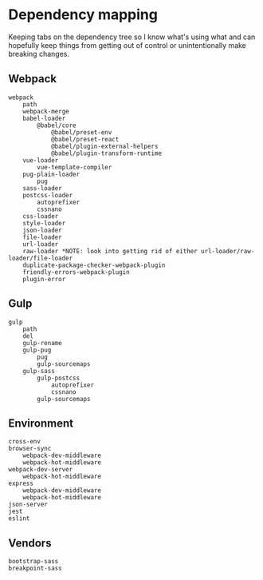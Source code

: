 # Dependency mapping

Keeping tabs on the dependency tree so I know what's using what and can hopefully keep things from getting out of control or unintentionally make breaking changes.

## Webpack
	webpack
		path
		webpack-merge
		babel-loader
			@babel/core
				@babel/preset-env
				@babel/preset-react
				@babel/plugin-external-helpers
				@babel/plugin-transform-runtime
		vue-loader
			vue-template-compiler
		pug-plain-loader
			pug
		sass-loader
		postcss-loader
			autoprefixer
			cssnano
		css-loader
		style-loader
		json-loader
		file-loader
		url-loader
		raw-loader *NOTE: look into getting rid of either url-loader/raw-loader/file-loader
		duplicate-package-checker-webpack-plugin
		friendly-errors-webpack-plugin
		plugin-error

## Gulp
	gulp
		path
		del
		gulp-rename
		gulp-pug
			pug
			gulp-sourcemaps
		gulp-sass
			gulp-postcss
				autoprefixer
				cssnano
			gulp-sourcemaps

## Environment
	cross-env
	browser-sync
		webpack-dev-middleware
		webpack-hot-middleware
	webpack-dev-server
		webpack-hot-middleware
	express
		webpack-dev-middleware
		webpack-hot-middleware
	json-server
	jest
	eslint

## Vendors
	bootstrap-sass
	breakpoint-sass
